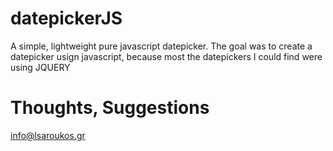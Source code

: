 # datepickerJS
 A simple, lightweight pure javascript datepicker. The goal was to create a datepicker usign javascript, because most the datepickers I could find were using JQUERY
 
# Thoughts, Suggestions
  info@lsaroukos.gr
